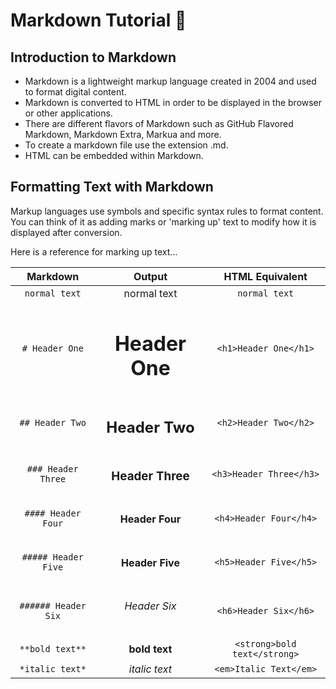 # Markdown Tutorial :book:

## Introduction to Markdown

- Markdown is a lightweight markup language created in 2004 and used to format digital content. 
- Markdown is converted to HTML in order to be displayed in the browser or other applications. 
- There are different flavors of Markdown such as GitHub Flavored Markdown, Markdown Extra, Markua and more.
- To create a markdown file use the extension .md.
- HTML can be embedded within Markdown.

## Formatting Text with Markdown

Markup languages use symbols and specific syntax rules to format content. You can think of it as adding marks or 'marking up' 
text to modify how it is displayed after conversion.

Here is a reference for marking up text...

| Markdown | Output | HTML Equivalent |
|:--------:|:------:|:---------------:|
| `normal text` | normal text | `normal text` |
|`# Header One`| <h1>Header One</h1> | `<h1>Header One</h1>`|
|`## Header Two`| <h2>Header Two</h2> | `<h2>Header Two</h2>`|
|`### Header Three` | <h3> Header Three </h3> | `<h3>Header Three</h3>`|
|`#### Header Four`| <h4> Header Four </h4> | `<h4>Header Four</h4>` |
|`##### Header Five`| <h4> Header Five </h5> | `<h5>Header Five</h5>`|
|`###### Header Six`| <h6> Header Six</h6> | `<h6>Header Six</h6>`|
|`**bold text**`| **bold text** | `<strong>bold text</strong>`|
|`*italic text*`| *italic text* | `<em>Italic Text</em>`

